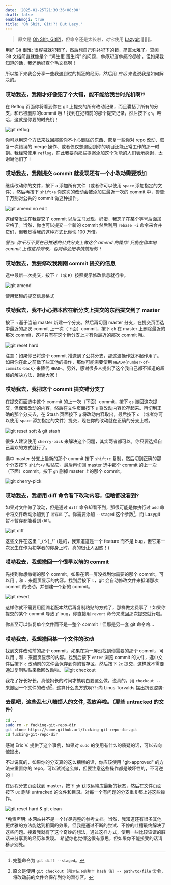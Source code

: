 ```yaml
---
date: '2025-01-25T21:30:36+08:00'
draft: false
enableEmoji: true
title: 'Oh Shit, Git!?! But Lazy.'
---
```


> 原文是 [Oh Shit, Git!?!](https://ohshitgit.com/zh)，但命令还是太长啦，对它使用 [Lazygit](https://github.com/jesseduffield/lazygit) 🧑‍🚀🚀。

用好 Git 很难: 很容易就犯错了，然后想自己弥补犯下的错，简直太难了。查阅 Git 文档简直就像是个 “鸡生蛋 蛋生鸡” 的问题，*你得知道你要的是啥* ，但如果我知道的话，我还他妈查个毛文档啊！

所以接下来我会分享一些我遇到过的抓狂的经历，然后用 *白话* 来说说我是如何解决的。

### 哎呦我去，我刚才好像犯了个大错，能不能给我台时光机啊!?

在 Reflog 页面你将看到你在 git 上提交的所有改动记录，而且囊括了所有的分支，和已被删除的commit 哦！找到在犯错前的那个提交记录，然后按下 `gh`，哈哈，这就是你要的时光机！

![git reflog](/images/git-reflog.gif)

你可以用这个方法来找回那些你不小心删除的东西、恢复一些你对 repo 改动、恢复一次错误的 merge 操作、或者仅仅想退回到你的项目还能正常工作的那一时刻。我经常使用 `reflog`，在此我要向那些提案添加这个功能的人们表示感谢，太谢谢他们了！

### 哎呦我去，我刚提交 commit 就发现还有一个小改动需要添加

继续改动你的文件，按下 `a` 添加所有文件（或者你可以使用 `space` 添加指定的文件），然后再按下 `shift+a` 你这次的改动会被添加进最近一次的 commit 中，警告: 千万别对公共的 commit 做这种操作。

![git amend no edit](/images/git-amend-no-edit.gif)

这经常发生在我提交了 commit 以后立马发现，妈蛋，我忘了在某个等号后面加空格了。当然，你也可以提交一个新的 commit 然后利用 `rebase -i` 命令来合并它们，但我觉得我的这种方式比你快 100 万倍。

*警告: 你千万不要在已推送的公共分支上做这个 amend 的操作! 只能在你本地 commit 上做这种修改，否则你会把事情搞砸的！*

### 哎呦我去，我要修改我刚刚 commit 提交的信息

选中最新一次提交，按下 `r`（或 `R`）按照提示修改信息就行啦。

![git amend](/images/git-amend.gif)

使用繁琐的提交信息格式

### 哎呦我去，我不小心把本应在新分支上提交的东西提交到了 master

按下 `n` 基于当前 master 新建一个分支。然后再切回 master 分支，在提交页面选中最近的那次 commit 上一次（下面）commit，按下 `gh` 在 master 上删除最近的那次 commit，这样只有在这个新分支上才有你最近的那次 commit 哦。

![git reset hard](/images/git-reset-hard.gif)

注意：如果你已将这个 commit 推送到了公共分支，那这波操作就不起作用了。如果你在此之前做了些其他的操作，那你可能需要使用 `HEAD@{number-of-commits-back}` 来替代 `HEAD~`。另外，感谢很多人提出了这个我自己都不知道的超棒的解决方法，谢谢大家！

### 哎呦我去，我把这个 commit 提交错分支了

在提交页面选中这个 commit 的上一次（下面）commit，按下 `gs` 撤回这次提交，但保留改动的内容，然后在文件页面按下 `s` 将改动内容贮存起来。再切到正确的那个分支去，在 Stash 页面按下 `g` 将改动内容取出，最后按下 `c`  （或者你可以使用 `space` 添加指定的文件）提交，现在你的改动就在正确的分支上啦。

![git reset soft & git stash](/images/git-reset-soft-git-stash.gif)

很多人建议使用 `cherry-pick` 来解决这个问题，其实两者都可以，你只要选择自己喜欢的方式就行了。

选中 master 分支上最新的那个 commit 按下 `shift+c` 复制，然后切到正确的那个分支按下 `shift+v` 粘贴它。最后再切回 master 选中那个 commit 的上一次（下面）commit，按下 `gh` 删掉 master 上的那个 commit。

![git cherry-pick](/images/git-cherry-pick.gif)

### 哎呦我去，我想用 diff 命令看下改动内容，但啥都没看到?

如果对文件做了改动，但是通过 `diff` 命令却看不到，那很可能是你执行过 `add` 命令将文件改动添加到了 `暂存区` 了。你需要添加 `--staged` 这个参数[^1]，而 Lazygit 暂不暂存都能看到 diff。

![git diff](/images/git-diff.gif)

这些文件在这里 ¯\_(ツ)_/¯ (是的，我知道这是一个 feature 而不是 bug，但它第一次发生在作为初学者的你身上时，真的很让人困惑！)

### 哎呦我去，我想撤回一个很早以前的 commit

先找到你想撤销的那个 commit，如果在第一屏没找到你需要的那个 commit，可以用 `,` 和 `.` 来翻页显示的内容。找到后按下 `t`，git 会自动修改文件来抵消那次 commit 的改动，并创建一个新的 commit。

![git revert](/images/git-revert.gif)

这样你就不需要用回溯老版本然后再复制粘贴的方式了，那样做太费事了！如果你提交的某个 commit 导致了 bug，你直接用 `revert` 命令来撤回那次提交就行啦。

你甚至可以恢复单个文件而不是一整个 commit！但那是另一套 git 命令咯...

### 哎呦我去，我想撤回某一个文件的改动

找到文件改动前的那个 commit，如果在第一屏没找到你需要的那个 commit，可以用 `,` 和 `.` 来翻页显示的内容。找到后按下 `enter` 浏览 commit 的文件，选中文件后按下 `c` 改动前的文件会保存到你的暂存区，然后按下 `2c` 提交，这样就不需要通过复制粘贴来撤回改动啦。
![git checkout](/images/git-checkout.gif)

我花了好长好长，真他妈长的时间才搞明白要这么做。说真的，用 `checkout --` 来撤回一个文件的改动[^2]，这算什么鬼方式啊?! :向 Linus Torvalds 摆出抗议姿势:

### 去屎吧，这些乱七八糟烦人的文件, 我放弃啦。（那些 untracked 的文件）

```bash
cd ..
sudo rm -r fucking-git-repo-dir
git clone https://some.github.url/fucking-git-repo-dir.git
cd fucking-git-repo-dir
```

感谢 Eric V. 提供了这个事例，如果对 `sudo` 的使用有什么的质疑的话，可以去向他提出。

不过说真的，如果你的分支真的这么糟糕的话，你应该使用 "git-approved" 的方法来重置你的 repo，可以试试这么做，但要注意这些操作都是破坏性的，不可逆的！

在远程分支页面找到 master，按下 `gh` 获取远端库最新的状态，然后在文件页面按下 `Dc` 删除 untracked 的文件和目录。对每一个有问题的分支重复都上述这些操作。

![git reset hard & git clean](/images/git-reset-hard-git-clean.gif)

*免责声明: 本网站并不是一个详尽完整的参考文档。当然，我知道还有很多其他更优雅的方法能达到相同的效果，但我是通过不断的尝试、不停的吐槽最终解决了这些问题。接着我就有了这个奇妙的想法，通过这样方式，使用一些比较诙谐的脏话来分享我的经历和发现。 希望你也觉得这很有意思，但如果你不能接受的话请移步别处。

[^1]: 完整命令为 `git diff --staged`。
[^2]: 原文是使用 `git checkout [刚才记下的那个 hash 值] -- path/to/file` 命令，将改动前的文件会保存到你的暂存区。
